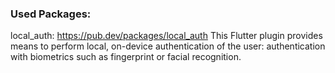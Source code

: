 ### Used Packages:

local_auth: https://pub.dev/packages/local_auth
This Flutter plugin provides means to perform local, on-device authentication of the user: authentication with biometrics such as fingerprint or facial recognition.
